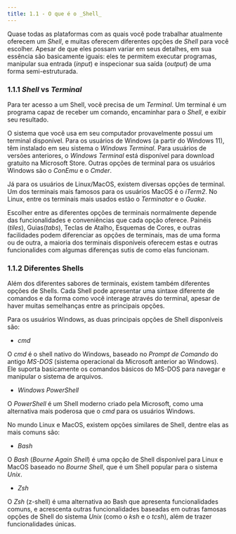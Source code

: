 ```yaml
---
title: 1.1 - O que é o _Shell_
---
```

Quase todas as plataformas com as quais você pode trabalhar atualmente oferecem um _Shell_, e muitas oferecem diferentes opções de _Shell_ para você escolher. Apesar de que eles possam variar em seus detalhes, em sua essência são basicamente iguais: eles te permitem executar programas, manipular sua entrada (_input_) e inspecionar sua saída (_output_) de uma forma semi-estruturada.

### 1.1.1 _Shell_ vs _Terminal_
Para ter acesso a um Shell, você precisa de um _Terminal_. Um terminal é um programa capaz de receber um comando, encaminhar para o _Shell_, e exibir seu resultado.

O sistema que você usa em seu computador provavelmente possui um terminal disponível. Para os usuários de Windows (a partir do Windows 11), têm instalado em seu sistema o _Windows Terminal_. Para usuários de versões anteriores, o _Windows Terminal_ está disponível para download gratuito na Microsoft Store. Outras opções de terminal para os usuários Windows são o _ConEmu_ e o _Cmder_.

Já para os usuários de Linux/MacOS, existem diversas opções de terminal. Um dos terminais mais famosos para os usuários MacOS é o _iTerm2_. No Linux, entre os terminais mais usados estão o _Terminator_ e o _Guake_.

Escolher entre as diferentes opções de terminais normalmente depende das funcionalidades e conveniências que cada opção oferece. Painéis (_tiles_), Guias(_tabs_), Teclas de Atalho, Esquemas de Cores, e outras facilidades podem diferenciar as opções de terminais, mas de uma forma ou de outra, a maioria dos terminais disponíveis oferecem estas e outras funcionalides com algumas diferenças sutis de como elas funcionam.

### 1.1.2 Diferentes Shells
Além dos diferentes sabores de terminais, existem também diferentes opções de Shells. Cada Shell pode apresentar uma sintaxe diferente de comandos e da forma como você interage através do terminal, apesar de haver muitas semelhanças entre as principais opções.

Para os usuários Windows, as duas principais opções de Shell disponíveis são:

- _cmd_

O _cmd_ é o shell nativo do Windows, baseado no _Prompt de Comando_ do antigo _MS-DOS_ (sistema operacional da Microsoft anterior ao Windows). Ele suporta basicamente os comandos básicos do MS-DOS para navegar e manipular o sistema de arquivos.

- _Windows PowerShell_

O _PowerShell_ é um Shell moderno criado pela Microsoft, como uma alternativa mais poderosa que o _cmd_ para os usuários Windows.

No mundo Linux e MacOS, existem opções similares de Shell, dentre elas as mais comuns são:

- _Bash_

O _Bash_ (_Bourne Again Shell_) é uma opção de Shell disponível para Linux e MacOS baseado no _Bourne Shell_, que é um Shell popular para o sistema _Unix_.

- _Zsh_

O _Zsh_ (z-shell) é uma alternativa ao Bash que apresenta funcionalidades comuns, e acrescenta outras funcionalidades baseadas em outras famosas opções de Shell do sistema _Unix_ (como o _ksh_ e o _tcsh_), além de trazer funcionalidades únicas.
